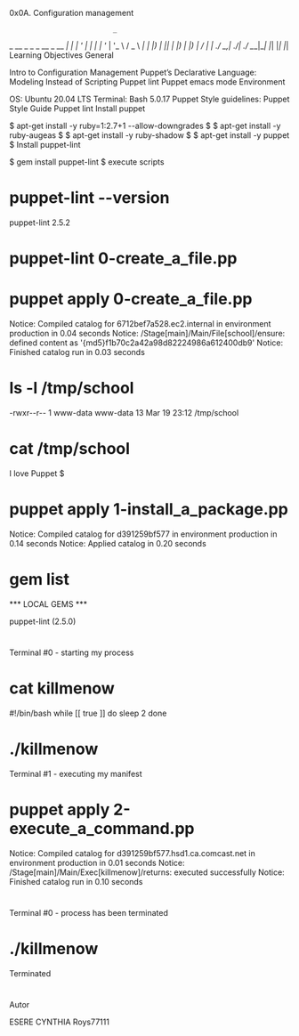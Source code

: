 0x0A. Configuration management

                              _
 _ __  _   _ _ __  _ __   ___| |_
| '_ \| | | | '_ \| '_ \ / _ \ __|
| |_) | |_| | |_) | |_) |  __/ |_
| .__/ \__,_| .__/| .__/ \___|\__|
|_|         |_|   |_|
Learning Objectives
General

Intro to Configuration Management
Puppet’s Declarative Language: Modeling Instead of Scripting
Puppet lint
Puppet emacs mode
Environment

OS: Ubuntu 20.04 LTS
Terminal: Bash 5.0.17
Puppet
Style guidelines: Puppet Style Guide
Puppet lint
Install puppet

$ apt-get install -y ruby=1:2.7+1 --allow-downgrades
$
$ apt-get install -y ruby-augeas
$
$ apt-get install -y ruby-shadow
$
$ apt-get install -y puppet
$
Install puppet-lint

$ gem install puppet-lint
$
execute scripts

# puppet-lint --version
puppet-lint 2.5.2
# puppet-lint 0-create_a_file.pp
#
# puppet apply 0-create_a_file.pp
Notice: Compiled catalog for 6712bef7a528.ec2.internal in environment production in 0.04 seconds
Notice: /Stage[main]/Main/File[school]/ensure: defined content as '{md5}f1b70c2a42a98d82224986a612400db9'
Notice: Finished catalog run in 0.03 seconds
#
# ls -l /tmp/school
-rwxr--r-- 1 www-data www-data 13 Mar 19 23:12 /tmp/school
# cat /tmp/school
I love Puppet
$
# puppet apply 1-install_a_package.pp
Notice: Compiled catalog for d391259bf577 in environment production in 0.14 seconds
Notice: Applied catalog in 0.20 seconds
# gem list

*** LOCAL GEMS ***

puppet-lint (2.5.0)
#
Terminal #0 - starting my process

# cat killmenow
#!/bin/bash
while [[ true ]]
do
    sleep 2
done

# ./killmenow
Terminal #1 - executing my manifest

# puppet apply 2-execute_a_command.pp
Notice: Compiled catalog for d391259bf577.hsd1.ca.comcast.net in environment production in 0.01 seconds
Notice: /Stage[main]/Main/Exec[killmenow]/returns: executed successfully
Notice: Finished catalog run in 0.10 seconds
#
Terminal #0 - process has been terminated

# ./killmenow
Terminated
#
Autor

ESERE CYNTHIA Roys77111
